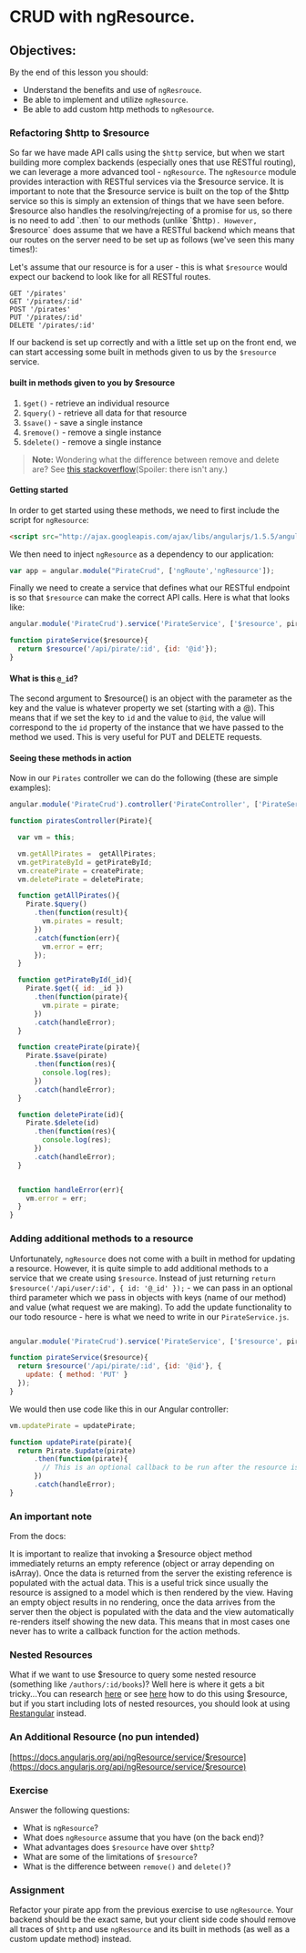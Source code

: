 # CRUD with ngResource.

## Objectives:

By the end of this lesson you should:

- Understand the benefits and use of `ngResrouce`.
- Be able to implement and utilize `ngResource`.
- Be able to add custom http methods to `ngResource`.

### Refactoring $http to $resource

So far we have made API calls using the `$http` service, but when we start building more complex backends (especially ones that use RESTful routing), we can leverage a more advanced tool - `ngResource`. The `ngResource` module provides interaction with RESTful services via the $resource service. It is important to note that the $resource service is built on the top of the $http service so this is simply an extension of things that we have seen before. $resource also handles the resolving/rejecting of a promise for us, so there is no need to add `.then` to our methods (unlike `$http`). However, `$resource` does assume that we have a RESTful backend which means that our routes on the server need to be set up as follows (we've seen this many times!):

Let's assume that our resource is for a user - this is what `$resource` would expect our backend to look like for all RESTful routes.

```
GET '/pirates'
GET '/pirates/:id'
POST '/pirates'
PUT '/pirates/:id'
DELETE '/pirates/:id'
```

If our backend is set up correctly and with a little set up on the front end, we can start accessing some built in methods given to us by the `$resource` service.

#### built in methods given to you by $resource

1. `$get()` - retrieve an individual resource
2. `$query()` - retrieve all data for that resource
3. `$save()` - save a single instance
4. `$remove()` - remove a single instance
5. `$delete()` - remove a single instance

> **Note:** Wondering what the difference between remove and delete are? See [this stackoverflow](http://stackoverflow.com/questions/15706560/difference-between-delete-and-remove-method-in-resource)(Spoiler: there isn't any.)

#### Getting started

In order to get started using these methods, we need to first include the script for `ngResource`:

```html
<script src="http://ajax.googleapis.com/ajax/libs/angularjs/1.5.5/angular-resource.js"></script>
```

We then need to inject `ngResource` as a dependency to our application:

```javascript
var app = angular.module("PirateCrud", ['ngRoute','ngResource']);
```

Finally we need to create a service that defines what our RESTful endpoint is so that `$resource` can make the correct API calls. Here is what that looks like:

```javascript
angular.module('PirateCrud').service('PirateService', ['$resource', pirateService);

function pirateService($resource){
  return $resource('/api/pirate/:id', {id: '@id'});  
}
```


#### What is this `@_id`?

The second argument to $resource() is an object with the parameter as the key and the value is whatever property we set (starting with a @). This means that
if we set the key to `id` and the value to `@id`, the value will correspond to the `id` property of the instance that we have passed to the method we used. This is very useful for PUT and DELETE requests.

#### Seeing these methods in action

Now in our `Pirates` controller we can do the following (these are simple examples):

```javascript
angular.module('PirateCrud').controller('PirateController', ['PirateService', pirateController);

function piratesController(Pirate){

  var vm = this;

  vm.getAllPirates =  getAllPirates;
  vm.getPirateById = getPirateById;
  vm.createPirate = createPirate;
  vm.deletePirate = deletePirate;

  function getAllPirates(){
    Pirate.$query()
      .then(function(result){
        vm.pirates = result;
      })
      .catch(function(err){
        vm.error = err;
      });  
  }

  function getPirateById(_id){
    Pirate.$get({ id: _id })
      .then(function(pirate){
        vm.pirate = pirate;
      })
      .catch(handleError);
  }

  function createPirate(pirate){
    Pirate.$save(pirate)
      .then(function(res){
        console.log(res);
      })
      .catch(handleError);
  }

  function deletePirate(id){
    Pirate.$delete(id)
      .then(function(res){
        console.log(res);
      })
      .catch(handleError);
  }


  function handleError(err){
    vm.error = err;
  }
}

```

### Adding additional methods to a resource

Unfortunately, `ngResource` does not come with a built in method for updating a resource. However, it is quite simple to add additional methods to a service that we create using `$resource`. Instead of just returning `return $resource('/api/user/:id', { id: '@_id' });` - we can pass in an optional third parameter which we pass in objects with keys (name of our method) and value (what request we are making). To add the update functionality to our todo resource - here is what we need to write in our `PirateService.js`.

```javascript

angular.module('PirateCrud').service('PirateService', ['$resource', pirateService);

function pirateService($resource){
  return $resource('/api/pirate/:id', {id: '@id'}, {
    update: { method: 'PUT' }
  });  
}
```
We would then use code like this in our Angular controller:

```javascript
vm.updatePirate = updatePirate;

function updatePirate(pirate){
  return Pirate.$update(pirate)
      .then(function(pirate){
        // This is an optional callback to be run after the resource is updated.
      })
      .catch(handleError);
}
```

### An important note

From the docs:

It is important to realize that invoking a $resource object method immediately returns an empty reference (object or array depending on isArray). Once the data is returned from the server the existing reference is populated with the actual data. This is a useful trick since usually the resource is assigned to a model which is then rendered by the view. Having an empty object results in no rendering, once the data arrives from the server then the object is populated with the data and the view automatically re-renders itself showing the new data. This means that in most cases one never has to write a callback function for the action methods.

### Nested Resources

What if we want to use $resource to query some nested resource (something like `/authors/:id/books`)? Well here is where it gets a bit tricky...You can research [here](http://stackoverflow.com/questions/26928342/angularjs-resource-with-nested-resources) or see [here](http://stackoverflow.com/questions/19406442/ngresource-resolving-nested-resources) how to do this using $resource, but if you start including lots of nested resources, you should look at using [Restangular](https://github.com/mgonto/restangular) instead.

### An Additional Resource (no pun intended)

[https://docs.angularjs.org/api/ngResource/service/$resource](https://docs.angularjs.org/api/ngResource/service/$resource)

### Exercise

Answer the following questions:

- What is `ngResource`?
- What does `ngResource` assume that you have (on the back end)?
- What advantages does `$resource` have over `$http`?
- What are some of the limitations of `$resource`?
- What is the difference between `remove()` and `delete()`?

### Assignment

Refactor your pirate app from the previous exercise to use `ngResource`. Your backend should be the exact same, but your client side code should remove all traces of `$http` and use `ngResource` and its built in methods (as well as a custom update method) instead.
